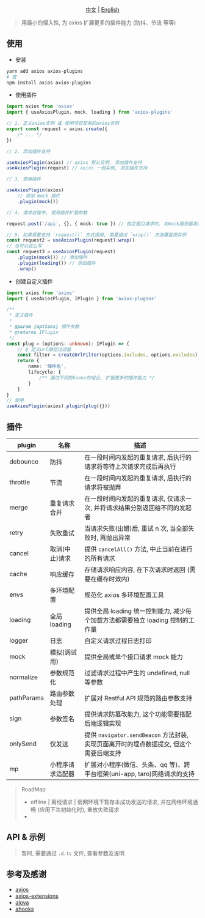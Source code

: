 <p align="center"><a href="./README.md">中文</a> | <a href="./README.en-US.md">English</a></p>

> 用最小的侵入性, 为 axios 扩展更多的插件能力 (防抖、节流 等等)

## 使用

-   安装

```bash
yarn add axios axios-plugins
# 或
npm install axios axios-plugins
```

-   使用插件

```typescript
import axios from 'axios'
import { useAxiosPlugin, mock, loading } from 'axios-plugins'

// 1. 定义axios实例 或 使用项目现有的axios实例
export const request = axios.create({
    /* ... */
})

// 2. 添加插件支持

useAxiosPlugin(axios) // axios 默认实例, 添加插件支持
useAxiosPlugin(request) // axios 一般实例, 添加插件支持

// 3. 使用插件

useAxiosPlugin(axios)
    // 添加 mock 插件
    .plugin(mock())

// 4. 请求过程中, 使用插件扩展参数

request.post('/api', {}, { mock: true }) // 指定接口请求时, 向mock服务器发起请求

// 5. 如果需要支持 `request()` 方式调用, 需要通过 `wrap()` 方法覆盖原实例
const request2 = useAxiosPlugin(request).wrap()
// 也可以这么写
const request3 = useAxiosPlugin(request)
    .plugin(mock()) // 添加插件
    .plugin(loading()) // 添加插件
    .wrap()
```

-   创建自定义插件

```typescript
import axios from 'axios'
import { useAxiosPlugin, IPlugin } from 'axios-plugins'

/**
 * 定义插件
 *
 * @param {options} 插件参数
 * @returns IPlugin
 */
const plug = (options: unknown): IPlugin => {
    // @ 定义url路径过滤器
    const filter = createUrlFilter(options.includes, options.excludes)
    return {
        name: '插件名',
        lifecycle: {
            /** 通过不同的hooks的组合, 扩展更多的插件能力 */
        }
    }
}
// 使用
useAxiosPlugin(axios).plugin(plug({}))
```

## 插件

| plugin     | 名称             | 描述                                                                                   |
| ---------- | ---------------- | -------------------------------------------------------------------------------------- |
| debounce   | 防抖             | 在一段时间内发起的重复请求, 后执行的请求将等待上次请求完成后再执行                     |
| throttle   | 节流             | 在一段时间内发起的重复请求, 后执行的请求将被抛弃                                       |
| merge      | 重复请求合并     | 在一段时间内发起的重复请求, 仅请求一次, 并将请求结果分别返回给不同的发起者             |
| retry      | 失败重试         | 当请求失败(出错)后, 重试 n 次, 当全部失败时, 再抛出异常                                |
| cancel     | 取消(中止)请求   | 提供 `cancelAll()` 方法, 中止当前在进行的所有请求                                      |
| cache      | 响应缓存         | 存储请求响应内容, 在下次请求时返回 (需要在缓存时效内)                                  |
| envs       | 多环境配置       | 规范化 axios 多环境配置工具                                                            |
| loading    | 全局 loading     | 提供全局 loading 统一控制能力, 减少每个加载方法都需要独立 loading 控制的工作量         |
| logger     | 日志             | 自定义请求过程日志打印                                                                 |
| mock       | 模拟(调试用)     | 提供全局或单个接口请求 mock 能力                                                       |
| normalize  | 参数规范化       | 过滤请求过程中产生的 undefined, null 等参数                                            |
| pathParams | 路由参数处理     | 扩展对 Restful API 规范的路由参数支持                                                  |
| sign       | 参数签名         | 提供请求防篡改能力, 这个功能需要搭配后端逻辑实现                                       |
| onlySend   | 仅发送           | 提供 `navigator.sendBeacon` 方法封装, 实现页面离开时的埋点数据提交, 但这个需要后端支持 |
| mp         | 小程序请求适配器 | 扩展对小程序(微信、头条、qq 等)、跨平台框架(uni-app, taro)网络请求的支持               |

> RoadMap
>
> -   offline | 离线请求 | 弱网环境下暂存未成功发送的请求, 并在网络环境通畅 (应用下次初始化时), 重放失败请求
> -

## API & 示例

> 暂时, 需要通过 `.d.ts` 文件, 查看参数及说明

## 参考及感谢

-   [axios](https://axios-http.com/)
-   [axios-extensions](https://github.com/kuitos/axios-extensions)
-   [alova](https://github.com/alovajs/alova/)
-   [ahooks](https://ahooks.gitee.io/zh-CN/hooks/use-request/index)
